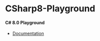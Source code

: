 # CSharp8-Playground
#### C# 8.0 Playground
* [Documentation](https://docs.microsoft.com/en-us/dotnet/csharp/whats-new/csharp-8)


